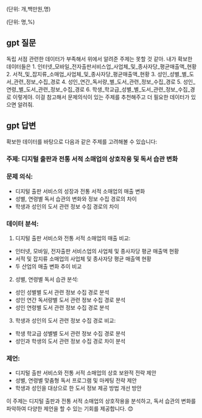 (단위: 개,백만원,명)   

(단위: 명,%)

## gpt 질문
독립 서점 관련한 데이터가 부족해서 위에서 알려준 주제는 못할 것 같아. 내가 확보한 데이터들은 1. 인터넷_모바일_전자출판서비스업_사업체_및_종사자당_평균매출액_현황 2. 서적_및_잡지류_소매업_사업체_및_종사자당_평균매출액_현황 3. 성인_성별_별_도서_관련_정보_수집_경로 4. 성인_연간_독서량_별_도서_관련_정보_수집_경로 5. 성인_연령_별_도서_관련_정보_수집_경로 6. 학생_학교급_성별_별_도서_관련_정보_수집_경로 이렇게야. 이걸 참고해서 문제의식이 있는 주제를 추천해주고 더 필요한 데이터가 있으면 알려줘.

## gpt 답변

확보한 데이터를 바탕으로 다음과 같은 주제를 고려해볼 수 있습니다:

### 주제: 디지털 출판과 전통 서적 소매업의 상호작용 및 독서 습관 변화
### 문제 의식:
- 디지털 출판 서비스의 성장과 전통 서적 소매업의 매출 변화
- 성별, 연령별 독서 습관의 변화와 정보 수집 경로의 차이
- 학생과 성인의 도서 관련 정보 수집 경로의 차이

### 데이터 분석:
1. 디지털 출판 서비스와 전통 서적 소매업의 매출 비교:
  - 인터넷, 모바일, 전자출판 서비스업의 사업체 및 종사자당 평균 매출액 현황
  - 서적 및 잡지류 소매업의 사업체 및 종사자당 평균 매출액 현황
  - 두 산업의 매출 변화 추이 비교

2. 성별, 연령별 독서 습관 분석:
  - 성인 성별별 도서 관련 정보 수집 경로 분석
  - 성인 연간 독서량별 도서 관련 정보 수집 경로 분석
  - 성인 연령별 도서 관련 정보 수집 경로 분석

3. 학생과 성인의 도서 관련 정보 수집 경로 비교:
  - 학생 학교급 성별별 도서 관련 정보 수집 경로 분석
  - 성인과 학생의 도서 관련 정보 수집 경로 차이 분석

### 제언:
- 디지털 출판 서비스와 전통 서적 소매업의 상호 보완적 전략 제안
- 성별, 연령별 맞춤형 독서 프로그램 및 마케팅 전략 제안
- 학생과 성인을 대상으로 한 도서 정보 제공 방법 개선 방안
   
이 주제는 디지털 출판과 전통 서적 소매업의 상호작용을 분석하고, 독서 습관의 변화를 파악하여 다양한 제언을 할 수 있는 기회를 제공합니다. 😊
